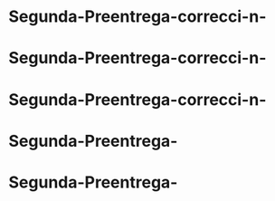 # Segunda-Preentrega-correcci-n-
# Segunda-Preentrega-correcci-n-
# Segunda-Preentrega-correcci-n-
# Segunda-Preentrega-
# Segunda-Preentrega-
